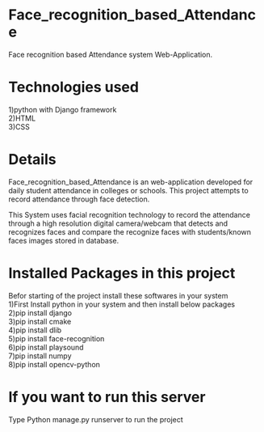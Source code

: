 # Face_recognition_based_Attendance
Face recognition based Attendance system Web-Application.

# Technologies used
1)python with Django framework<br/>
2)HTML<br/>
3)CSS

# Details 
Face_recognition_based_Attendance is an web-application developed for daily student attendance in colleges or schools. This project attempts to record attendance through face detection.

This System uses facial recognition technology to record the attendance through a high resolution digital camera/webcam that detects and recognizes faces and compare the recognize faces with students/known faces images stored in database.


# Installed Packages in this project
Befor starting of the project install these softwares  in your system <br/>
1)First Install python in your system and then install below packages <br/> 
2)pip install django <br/>
3)pip install cmake<br/>
4)pip install dlib<br/>
5)pip install face-recognition <br/>
6)pip install playsound <br/>
7)pip install numpy<br/>
8)pip install opencv-python


# If you want to run this server
Type Python manage.py runserver to run the project
